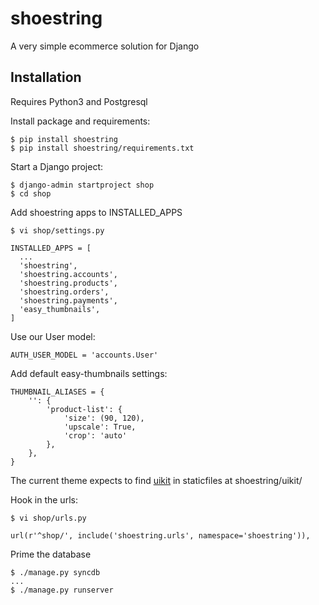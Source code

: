 # shoestring
A very simple ecommerce solution for Django

## Installation

Requires Python3 and Postgresql

Install package and requirements:

    $ pip install shoestring
    $ pip install shoestring/requirements.txt

Start a Django project:

    $ django-admin startproject shop
    $ cd shop

Add shoestring apps to INSTALLED_APPS

    $ vi shop/settings.py
  
    INSTALLED_APPS = [
      ...
      'shoestring',
      'shoestring.accounts',
      'shoestring.products',
      'shoestring.orders',
      'shoestring.payments',
      'easy_thumbnails',
    ]

Use our User model:

    AUTH_USER_MODEL = 'accounts.User'

Add default easy-thumbnails settings:

    THUMBNAIL_ALIASES = {
        '': {
            'product-list': {
                'size': (90, 120),
                'upscale': True,
                'crop': 'auto'
            },
        },
    }

The current theme expects to find [uikit](https://github.com/uikit/uikit/releases/download/v2.23.0/uikit-2.23.0.zip) in staticfiles at shoestring/uikit/

Hook in the urls:

    $ vi shop/urls.py

    url(r'^shop/', include('shoestring.urls', namespace='shoestring')),

Prime the database

    $ ./manage.py syncdb
    ...
    $ ./manage.py runserver
